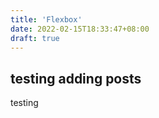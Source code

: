 ```yaml
---
title: 'Flexbox'
date: 2022-02-15T18:33:47+08:00
draft: true
---
```


## testing adding posts

testing
